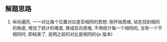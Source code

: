 ## 解题思路

1. 纵向遍历, 一一对比每个位置对应是否相同的思想; 刚开始思维, 站在找到相同的角度, 增加了统计的难度, 换成反向思维, 不用统计每一个相同的, 当有一个不相同时, 即结束了, 说明之前的对比是相同的(js 版本)
